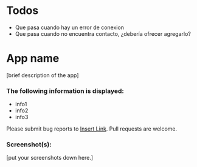 # Todos

* Que pasa cuando hay un error de conexion
* Que pasa cuando no encuentra contacto, ¿debería ofrecer agregarlo?

# App name

[brief description of the app]

### The following information is displayed:

* info1
* info2
* info3

Please submit bug reports to [Insert Link](). Pull requests are welcome.

### Screenshot(s):
[put your screenshots down here.]
